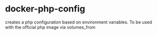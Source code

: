 # docker-php-config
creates a php configuration based on environment variables. To be used with the official php image via volumes_from
